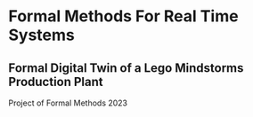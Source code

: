 # Formal Methods For Real Time Systems
## Formal Digital Twin of a Lego Mindstorms Production Plant
 Project of Formal Methods 2023

